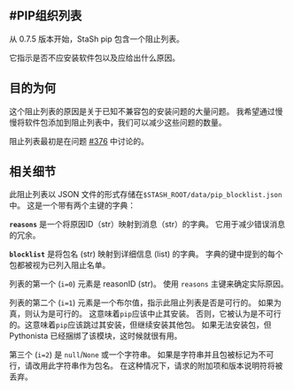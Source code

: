 #PIP组织列表
-----------------------
从 0.7.5 版本开始，StaSh pip 包含一个阻止列表。


它指示是否不应安装软件包以及应给出什么原因。


## 目的为何

这个阻止列表的原因是关于已知不兼容包的安装问题的大量问题。 
我希望通过慢慢将软件包添加到阻止列表中，我们可以减少这些问题的数量。

阻止列表最初是在问题 [#376](https://github.com/ywangd/stash/issues/376) 中讨论的。


## 相关细节
此阻止列表以 JSON 文件的形式存储在`$STASH_ROOT/data/pip_blocklist.json`中。
这是一个带有两个主键的字典：


**`reasons`** 是一个将原因ID（str）映射到消息（str）的字典。
它用于减少错误消息的冗余。


**`blocklist`** 是将包名 (str) 映射到详细信息 (list) 的字典。
字典的键中提到的每个包都被视为已列入阻止名单。

列表的第一个 (`i=0`) 元素是 reasonID (str)。 使用 `reasons` 主键来确定实际原因。

列表的第二个 (`i=1`) 元素是一个布尔值，指示此阻止列表是否是可行的。 
如果为真，则认为是可行的。 这意味着`pip`应该中止其安装。 
否则，它被认为是不可行的。这意味着`pip`应该跳过其安装，但继续安装其他包。
如果无法安装包，但 Pythonista 已经捆绑了该模块，这时候就很有用。

第三个 (`i=2`) 是 `null`/`None` 或一个字符串。 
如果是字符串并且包被标记为不可行，请改用此字符串作为包名。
在这种情况下，请求的附加项和版本说明符将被丢弃。
